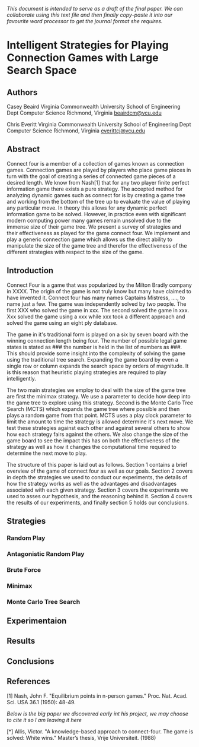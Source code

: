 
_This document is intended to serve as a draft of the final paper. 
We can collaborate using this text file and then finally copy-paste it 
into our favourite word processor to get the journal format she requires._


# Intelligent Strategies for Playing Connection Games with Large Search Space

## Authors

Casey Beaird
Virginia Commonwealth University
School of Engineering Dept Computer Science
Richmond, Virginia
beairdcm@vcu.edu

Chris Everitt
Virginia Commonwealth University
School of Engineering Dept Computer Science
Richmond, Virginia
everittcj@vcu.edu

## Abstract

Connect four is a member of a
collection of games known as connection games.
Connection games are played by players who
place game pieces in turn with the goal of
creating a series of connected game pieces of a
desired length. We know from Nash[1] that for
any two player finite perfect information game
there exists a pure strategy. The accepted
method for analyzing dynamic games such as
connect for is by creating a game tree and
working from the bottom of the tree up to
evaluate the value of playing any particular
move. In theory this allows for any dynamic
perfect information game to be solved.
However, in practice even with significant
modern computing power many games remain
unsolved due to the immense size of their game
tree. We present a survey of strategies and their
effectiveness as played for the game connect
four. We implement and play a generic
connection game which allows us the direct
ability to manipulate the size of the game tree
and therefor the effectiveness of the different
strategies with respect to the size of the game.

## Introduction

Connect Four is a game that was
popularized by the Milton Bradly company in
XXXX. The origin of the game is not truly know
but many have claimed to have invented it.
Connect four has many names Captains Mistress,
…., to name just a few. The game was
independently solved by two people. The first
XXX who solved the game in xxx. The second
solved the game in xxx. Xxx solved the game
using a xxx while xxx took a different approach
and solved the game using an eight ply database.

The game in it's traditional form is played
on a six by seven board with the winning
connection length being four. The number of
possible legal game states is stated as ### the
number is held in the list of numbers as ###. This
should provide some insight into the complexity of
solving the game using the traditional tree search.
Expanding the game board by even a single row or
column expands the search space by orders of
magnitude. It is this reason that heuristic playing
strategies are required to play intelligently.

The two main strategies we employ to deal
with the size of the game tree are first the minimax
strategy. We use a parameter to decide how deep
into the game tree to explore using this strategy.
Second is the Monte Carlo Tree Search (MCTS)
which expands the game tree where possible and
then plays a random game from that point. MCTS
uses a play clock parameter to limit the amount to
time the strategy is allowed determine it's next
move. We test these strategies against each other
and against several others to show how each
strategy fairs against the others. We also change
the size of the game board to see the impact this
has on both the effectiveness of the strategy as
well as how it changes the computational time
required to determine the next move to play.

The structure of this paper is laid out as
follows. Section 1 contains a brief overview of the
game of connect four as well as our goals. Section
2 covers in depth the strategies we used to conduct
our experiments, the details of how the strategy
works as well as the advantages and disadvantages
associated with each given strategy. Section 3
covers the experiments we used to asses our
hypothesis, and the reasoning behind it. Section 4
covers the results of our experiments, and finally
section 5 holds our conclusions.

## Strategies

### Random Play

### Antagonistic Random Play

### Brute Force

### Minimax

### Monte Carlo Tree Search

## Experimentaion

## Results

## Conclusions

## References

[1] Nash, John F. "Equilibrium points in n-person games." Proc. Nat. Acad. Sci. USA 36.1 (1950): 48-49.

_Below is the big paper we discovered early int his project, 
we may choose to cite it so I am leaving it here_

[*] Allis, Victor. "A knowledge-based approach to connect-four. The game is solved: White wins." Master’s thesis, Vrije Universiteit. (1988)
